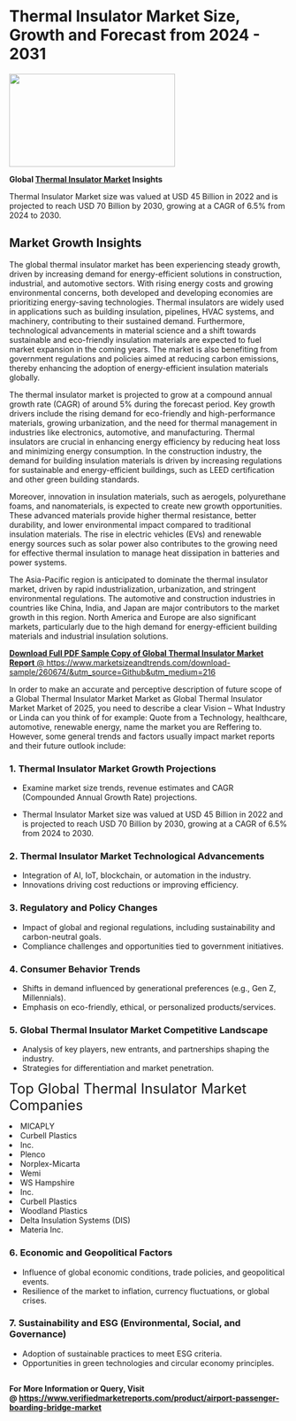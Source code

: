 <H1>Thermal Insulator Market Size, Growth and Forecast from 2024 - 2031</H1><img class="aligncenter size-medium wp-image-584254" src="https://thirdeyenews.in/wp-content/uploads/2024/09/Global-Market-Research-300x168.jpeg" alt="" width="300" height="168" /><p><strong>Global&nbsp;<a href="https://www.marketsizeandtrends.com/download-sample/260674/&amp;utm_source=Github&utm_medium=216">Thermal Insulator Market</a> Insights</strong></p><p>Thermal Insulator Market size was valued at USD 45 Billion in 2022 and is projected to reach USD 70 Billion by 2030, growing at a CAGR of 6.5% from 2024 to 2030.</p><p><h2>Market Growth Insights</h2> <p>The global thermal insulator market has been experiencing steady growth, driven by increasing demand for energy-efficient solutions in construction, industrial, and automotive sectors. With rising energy costs and growing environmental concerns, both developed and developing economies are prioritizing energy-saving technologies. Thermal insulators are widely used in applications such as building insulation, pipelines, HVAC systems, and machinery, contributing to their sustained demand. Furthermore, technological advancements in material science and a shift towards sustainable and eco-friendly insulation materials are expected to fuel market expansion in the coming years. The market is also benefiting from government regulations and policies aimed at reducing carbon emissions, thereby enhancing the adoption of energy-efficient insulation materials globally.</p> <p><a href="#"></a></p> <p>The thermal insulator market is projected to grow at a compound annual growth rate (CAGR) of around 5% during the forecast period. Key growth drivers include the rising demand for eco-friendly and high-performance materials, growing urbanization, and the need for thermal management in industries like electronics, automotive, and manufacturing. Thermal insulators are crucial in enhancing energy efficiency by reducing heat loss and minimizing energy consumption. In the construction industry, the demand for building insulation materials is driven by increasing regulations for sustainable and energy-efficient buildings, such as LEED certification and other green building standards.</p> <p>Moreover, innovation in insulation materials, such as aerogels, polyurethane foams, and nanomaterials, is expected to create new growth opportunities. These advanced materials provide higher thermal resistance, better durability, and lower environmental impact compared to traditional insulation materials. The rise in electric vehicles (EVs) and renewable energy sources such as solar power also contributes to the growing need for effective thermal insulation to manage heat dissipation in batteries and power systems.</p> <p>The Asia-Pacific region is anticipated to dominate the thermal insulator market, driven by rapid industrialization, urbanization, and stringent environmental regulations. The automotive and construction industries in countries like China, India, and Japan are major contributors to the market growth in this region. North America and Europe are also significant markets, particularly due to the high demand for energy-efficient building materials and industrial insulation solutions.</p> <p><a href="#"></p><p><span class=""><strong>Download Full PDF Sample Copy of Global Thermal Insulator Market Report</strong> @ <a href="https://www.marketsizeandtrends.com/download-sample/260674/&amp;utm_source=Github&utm_medium=216" target="_blank">https://www.marketsizeandtrends.com/download-sample/260674/&amp;utm_source=Github&utm_medium=216</a></span></p><p>In order to make an accurate and perceptive description of future scope of a Global&nbsp;Thermal Insulator Market Market as Global&nbsp;Thermal Insulator Market Market of 2025, you need to describe a clear Vision &ndash; What Industry or Linda can you think of for example: Quote from a Technology, healthcare, automotive, renewable energy, name the market you are Reffering to. However, some general trends and factors usually impact market reports and their future outlook include:</p><h3>1.&nbsp;<strong>Thermal Insulator Market Growth Projections</strong></h3><ul><li>Examine market size trends, revenue estimates and CAGR (Compounded Annual Growth Rate) projections.</li><li><p>Thermal Insulator Market size was valued at USD 45 Billion in 2022 and is projected to reach USD 70 Billion by 2030, growing at a CAGR of 6.5% from 2024 to 2030.</p></li></ul><h3>2.&nbsp;<strong>Thermal Insulator Market Technological Advancements</strong></h3><ul><li>Integration of AI, IoT, blockchain, or automation in the industry.</li><li>Innovations driving cost reductions or improving efficiency.</li></ul><h3>3.&nbsp;<strong>Regulatory and Policy Changes</strong></h3><ul><li>Impact of global and regional regulations, including sustainability and carbon-neutral goals.</li><li>Compliance challenges and opportunities tied to government initiatives.</li></ul><h3>4.&nbsp;<strong>Consumer Behavior Trends</strong></h3><ul><li>Shifts in demand influenced by generational preferences (e.g., Gen Z, Millennials).</li><li>Emphasis on eco-friendly, ethical, or personalized products/services.</li></ul><h3>5.&nbsp;<strong>Global Thermal Insulator Market Competitive Landscape</strong></h3><ul><li>Analysis of key players, new entrants, and partnerships shaping the industry.</li><li>Strategies for differentiation and market penetration.</li></ul><p data-pm-slice="1 1 []"><span style="color: inherit; font-family: inherit; font-size: 25px;">Top Global Thermal Insulator Market Companies</span></p><div class="" data-test-id=""><p><li>MICAPLY</li><li> Curbell Plastics</li><li> Inc.</li><li> Plenco</li><li> Norplex-Micarta</li><li> Wemi</li><li> WS Hampshire</li><li> Inc.</li><li> Curbell Plastics</li><li> Woodland Plastics</li><li> Delta Insulation Systems (DIS)</li><li> Materia Inc.</li></p></div><h3>6.&nbsp;<strong>Economic and Geopolitical Factors</strong></h3><ul><li>Influence of global economic conditions, trade policies, and geopolitical events.</li><li>Resilience of the market to inflation, currency fluctuations, or global crises.</li></ul><h3>7.&nbsp;<strong>Sustainability and ESG (Environmental, Social, and Governance)</strong></h3><ul><li>Adoption of sustainable practices to meet ESG criteria.</li><li>Opportunities in green technologies and circular economy principles.</li></ul><h2><strong style="font-size: 14px;">For More Information or Query, Visit @&nbsp;</strong><a style="background-color: #ffffff; font-size: 14px;" href="https://www.marketsizeandtrends.com/report/thermal-insulator-market/" target="_blank">https://www.verifiedmarketreports.com/product/airport-passenger-boarding-bridge-market</a></h2>
